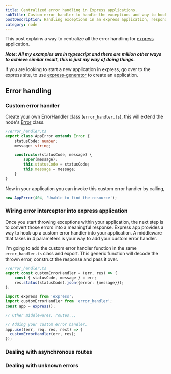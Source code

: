 ```yaml
---
title: Centralized error handling in Express applications.
subTitle: Custom error handler to handle the exceptions and way to hook it into express applciation 
postDescription: Handling exceptions in an express application, responding back with standard error response.
category: node
---
```


This post explains a way to centralize all the error handling for [express](https://expressjs.com/) application. 

_**Note: All my examples are in typescript and there are million other ways to achieve similar result, this is just my way of doing things.**_

If you are looking to start a new application in express, go over to the express site, to use [express-generator](https://expressjs.com/en/starter/generator.html) to create an application. 

## Error handling


### Custom error handler
Create your own ErrorHandler class (`error_handler.ts`), this will extend the node's [Error](https://nodejs.org/api/errors.html#errors_class_error) class.

```typescript
//error_handler.ts
export class AppError extends Error {
    statusCode: number;
    message: string;

    constructor(statusCode, message) {
        super(message);
        this.statusCode = statusCode;
        this.message = message;
    }
}
```

Now in your application you can invoke this custom error handler by calling,

```typescript
new AppError(404, 'Unable to find the resource');
```

### Wiring error interceptor into express application

Once you start throwing exceptions within your application, the next step is to convert those errors into a meaningful response. Express app provides a way to hook up a custom error 
handler into your application. A middleware that takes in 4 parameters is your way to add your custom error handler.

I'm going to add the custom error handler function in the same `error_handler.ts` class and export. This generic function will decode the thrown error, construct the response and pass it over.

```typescript
//error_handler.ts
export const customErrorHandler = (err, res) => {
    const { statusCode, message } = err;
    res.status(statusCode).json({error: {message}});
};
```

```typescript
import express from 'express';
import customErrorHandler from 'error_handler';
const app = express();

// Other middlewares, routes... 

// Adding your custom error handler.
app.use((err, req, res, next) => {
  customErrorHandler(err, res);
});
```

### Dealing with asynchronous routes

### Dealing with unknown errors


